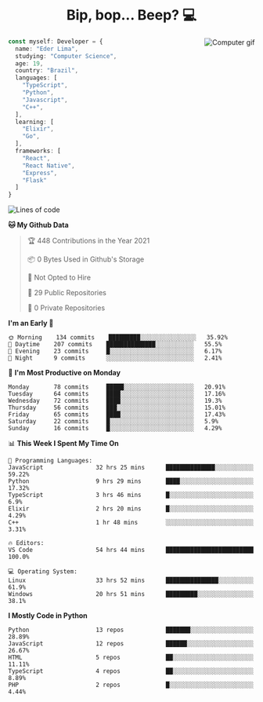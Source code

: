 <h1 align="center">Bip, bop... Beep? 💻</h1>

<img src="https://digitalsynopsis.com/wp-content/uploads/2016/07/3d-isometric-animations-90s-electronic-items-kaypro.gif" alt="Computer gif" align="right"/>

```Typescript
const myself: Developer = {
  name: "Eder Lima",
  studying: "Computer Science",
  age: 19,
  country: "Brazil",
  languages: [
    "TypeScript",
    "Python",
    "Javascript",
    "C++",
  ],
  learning: [
    "Elixir",
    "Go",
  ],
  frameworks: [
    "React",
    "React Native",
    "Express",
    "Flask"
  ]
}

```

<!--START_SECTION:waka-->
![Lines of code](https://img.shields.io/badge/From%20Hello%20World%20I%27ve%20Written-166607%20lines%20of%20code-blue)

**🐱 My Github Data** 

> 🏆 448 Contributions in the Year 2021
 > 
> 📦 0 Bytes Used in Github's Storage 
 > 
> 🚫 Not Opted to Hire
 > 
> 📜 29 Public Repositories 
 > 
> 🔑 0 Private Repositories  
 > 
**I'm an Early 🐤** 

```text
🌞 Morning    134 commits    █████████░░░░░░░░░░░░░░░░   35.92% 
🌆 Daytime    207 commits    ██████████████░░░░░░░░░░░   55.5% 
🌃 Evening    23 commits     █░░░░░░░░░░░░░░░░░░░░░░░░   6.17% 
🌙 Night      9 commits      ░░░░░░░░░░░░░░░░░░░░░░░░░   2.41%

```
📅 **I'm Most Productive on Monday** 

```text
Monday       78 commits     █████░░░░░░░░░░░░░░░░░░░░   20.91% 
Tuesday      64 commits     ████░░░░░░░░░░░░░░░░░░░░░   17.16% 
Wednesday    72 commits     ████░░░░░░░░░░░░░░░░░░░░░   19.3% 
Thursday     56 commits     ███░░░░░░░░░░░░░░░░░░░░░░   15.01% 
Friday       65 commits     ████░░░░░░░░░░░░░░░░░░░░░   17.43% 
Saturday     22 commits     █░░░░░░░░░░░░░░░░░░░░░░░░   5.9% 
Sunday       16 commits     █░░░░░░░░░░░░░░░░░░░░░░░░   4.29%

```


📊 **This Week I Spent My Time On** 

```text
💬 Programming Languages: 
JavaScript               32 hrs 25 mins      ██████████████░░░░░░░░░░░   59.22% 
Python                   9 hrs 29 mins       ████░░░░░░░░░░░░░░░░░░░░░   17.32% 
TypeScript               3 hrs 46 mins       █░░░░░░░░░░░░░░░░░░░░░░░░   6.9% 
Elixir                   2 hrs 20 mins       █░░░░░░░░░░░░░░░░░░░░░░░░   4.29% 
C++                      1 hr 48 mins        ░░░░░░░░░░░░░░░░░░░░░░░░░   3.31%

🔥 Editors: 
VS Code                  54 hrs 44 mins      █████████████████████████   100.0%

💻 Operating System: 
Linux                    33 hrs 52 mins      ███████████████░░░░░░░░░░   61.9% 
Windows                  20 hrs 51 mins      █████████░░░░░░░░░░░░░░░░   38.1%

```

**I Mostly Code in Python** 

```text
Python                   13 repos            ███████░░░░░░░░░░░░░░░░░░   28.89% 
JavaScript               12 repos            ██████░░░░░░░░░░░░░░░░░░░   26.67% 
HTML                     5 repos             ██░░░░░░░░░░░░░░░░░░░░░░░   11.11% 
TypeScript               4 repos             ██░░░░░░░░░░░░░░░░░░░░░░░   8.89% 
PHP                      2 repos             █░░░░░░░░░░░░░░░░░░░░░░░░   4.44%

```



<!--END_SECTION:waka-->
